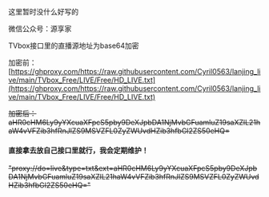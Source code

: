 这里暂时没什么好写的



微信公众号：源享家



TVbox接口里的直播源地址为base64加密

加密前：[https://ghproxy.com/https://raw.githubusercontent.com/Cyril0563/lanjing_live/main/TVbox_Free/LIVE/Free/HD_LIVE.txt](https://ghproxy.com/https://raw.githubusercontent.com/Cyril0563/lanjing_live/main/TVbox_Free/LIVE/Free/HD_LIVE.txt)

~~加密后：aHR0cHM6Ly9yYXcuaXFpcS5pby9DeXJpbDA1NjMvbGFuamluZ19saXZlL21haW4vVFZib3hfRnJlZS9MSVZFL0ZyZWUvdHZib3hfbGl2ZS50eHQ=~~

#### 直接拿去放自己接口里就行，我会定期维护！

~~"proxy://do=live&type=txt&ext=aHR0cHM6Ly9yYXcuaXFpcS5pby9DeXJpbDA1NjMvbGFuamluZ19saXZlL21haW4vVFZib3hfRnJlZS9MSVZFL0ZyZWUvdHZib3hfbGl2ZS50eHQ="~~
